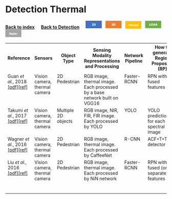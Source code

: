 # Detection Thermal 
<a id="bck" href="/index.html#introtab"><b>Back to index</b></a> &nbsp; &nbsp;
<a href="/detection.html#bck"><b>Back to Detection</b></a> &nbsp; &nbsp;
<a href="/detection/detection_2d.html#bck"><img src="/img/2D.png" alt="2D" width="50"/></a> &nbsp; 
<a href="/detection/detection_3d.html#bck"><img src="/img/3D.png" alt="3D" width="50"/></a> &nbsp; 
<a href="/detection/detection_thermal.html#bck"><img src="/img/Thermal.png" alt="Thermal" width="50"/></a> &nbsp;
<a href="/detection/detection_lidar.html#bck"><img src="/img/LiDAR.png" alt="LiDAR" width="50"/></a> &nbsp;
<a href="/detection/detection_radar.html#bck"><img src="/img/Radar.png" alt="Radar" width="50"/></a>

<table id="commontab">
<tr><th> Reference </th><th> Sensors </th><th> Object Type </th><th> Sensing Modality Representations and Processing </th><th> Network Pipeline </th><th> How to generate Region Proposals (RP) </th><th> When to fuse </th><th> Fusion Operation and Method </th><th> Fusion Level </th><th> Dataset(s) used </th></tr>

<tr><td valign="top"> Guan <i>et al.</i>, 2018 
    <a href="https://arxiv.org/abs/1802.09972">[pdf]</a><a href="./ref/guan2018fusion.bib">[ref]</a>
    </td><td valign="top"> Vision camera, thermal camera </td><td valign="top"> 2D Pedestrian </td><td valign="top"> RGB image, thermal image. Each processed by a base network built on VGG16 </td><td valign="top"> Faster-RCNN </td><td valign="top"> RPN with fused features </td><td valign="top"> Before and after RP </td><td valign="top"> Feature concatenation, Mixture of Experts </td><td valign="top"> Early,  Middle, Late </td><td valign="top"> KAIST Pedestrian Dataset </td></tr>

<tr><td valign="top"> Takumi <i>et al.</i>, 2017 
    <a href="https://dl.acm.org/citation.cfm?id=3126727">[pdf]</a><a href="./ref/takumi2017multispectral.bib">[ref]</a>
    </td><td valign="top"> Vision camera, thermal camera </td><td valign="top"> Multiple 2D objects </td><td valign="top"> RGB image, NIR, FIR, FIR image. Each processed by YOLO </td><td valign="top"> YOLO </td><td valign="top"> YOLO predictions for each spectral image </td><td valign="top"> After RP </td><td valign="top"> Ensemble: ensemble final predictions for each YOLO detector </td><td valign="top"> Late </td><td valign="top"> self-recorded data</td></tr>

<tr><td valign="top"> Wagner <i>et al.</i>, 2016 
    <a href="https://www.elen.ucl.ac.be/Proceedings/esann/esannpdf/es2016-118.pdf">[pdf]</a><a href="./ref/wagner2016multispectral.bib">[ref]</a>
    </td><td valign="top"> Vision camera, thermal camera </td><td valign="top"> 2D Pedestrian </td><td valign="top"> RGB image, thermal image. Each processed by CaffeeNet </td><td valign="top"> R-CNN </td><td valign="top"> ACF+T+THOG detector </td><td valign="top"> After RP </td><td valign="top"> Feature concatenation </td><td valign="top"> Early, Late </td><td valign="top"> KAIST Pedestrian Dataset </td></tr>

<tr><td valign="top"> Liu <i>et al.</i>, 2016 
    <a href="https://dx.doi.org/10.5244/C.30.73">[pdf]</a><a href="./ref/liu2016bmvc.bib">[ref]</a>
    </td><td valign="top"> Vision camera, thermal camera </td><td valign="top"> 2D Pedestrian </td><td valign="top"> RGB image, thermal image. Each processed by NiN network </td><td valign="top"> Faster-RCNN </td><td valign="top"> RPN with fused (or separate) features </td><td valign="top"> Before and after RP </td><td valign="top"> Feature concatenation, average mean, Score fusion (Cascaded CNN) </td><td valign="top"> Early, Middle, Late </td><td valign="top"> KAIST Pedestrian Dataset </td></tr>
</table>